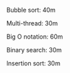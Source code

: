 Bubble sort:    40m

Multi-thread:   30m

Big O notation: 60m

Binary search:  30m

Insertion sort: 30m
